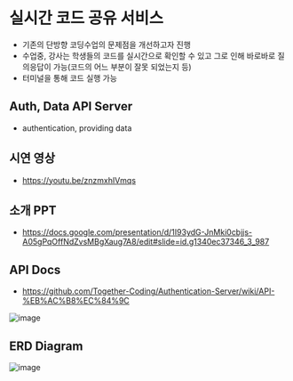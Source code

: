 # 실시간 코드 공유 서비스
- 기존의 단방향 코딩수업의 문제점을 개선하고자 진행
- 수업중, 강사는 학생들의 코드를 실시간으로 확인할 수 있고
그로 인해 바로바로 질의응답이 가능(코드의 어느 부분이 잘못 되었는지 등)
- 터미널을 통해 코드 실행 가능

## Auth, Data API Server
- authentication, providing data

## 시연 영상
- https://youtu.be/znzmxhIVmqs

## 소개 PPT
- https://docs.google.com/presentation/d/1I93ydG-JnMki0cbjjs-A05gPqOffNdZvsMBgXaug7A8/edit#slide=id.g1340ec37346_3_987

## API Docs
- https://github.com/Together-Coding/Authentication-Server/wiki/API-%EB%AC%B8%EC%84%9C

![image](https://user-images.githubusercontent.com/99577463/172833892-c1fae11f-8b61-4043-b439-dc7b77c525e2.png)

## ERD Diagram

![image](https://user-images.githubusercontent.com/99577463/174299807-173b7734-2146-471c-9228-a7050943852b.png)
